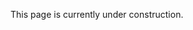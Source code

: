 This page is currently under construction.

<!-- # 301 Academic Skills Centre

## Study Skills Support 

## MASH

## ELTC -->